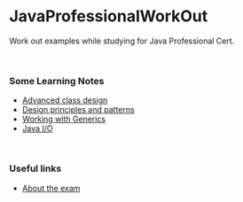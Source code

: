 # JavaProfessionalWorkOut
Work out examples while studying for Java Professional Cert. 

&nbsp;

### Some Learning Notes ###
* [Advanced class design](/advanced-class-design/README.md)
* [Design principles and patterns](/design-patterns/README.md)
* [Working with Generics](/generics-and-collections/README.md)
* [Java I/O](/javaIO/README.md)


&nbsp;

### Useful links ###
* [About the exam](https://education.oracle.com/java-se-8-programmer-ii/pexam_1Z0-809)


